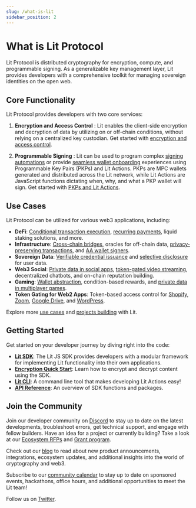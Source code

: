 ```yaml
---
slug: /what-is-lit
sidebar_position: 2
---
```


# What is Lit Protocol

Lit Protocol is distributed cryptography for encryption, compute, and programmable signing. As a generalizable key management layer, Lit provides developers with a comprehensive toolkit for managing sovereign identities on the open web.

## Core Functionality

Lit Protocol provides developers with two core services:

1. **Encryption and Access Control** : Lit enables the client-side encryption and decryption of data by utilizing on or off-chain conditions, without relying on a centralized key custodian. Get started with [encryption and access control](../sdk/access-control/intro.md).

2. **Programmable Signing** : Lit can be used to program complex [signing automations](https://spark.litprotocol.com/automated-portfolio-rebalancing-uniswap/) or provide [seamless wallet onboarding](https://www.youtube.com/watch?v=HeD3RdqAvVM&t=2s) experiences using Programmable Key Pairs (PKPs) and Lit Actions. PKPs are MPC wallets generated and distributed across the Lit network, while Lit Actions are JavaScript functions dictating when, why, and what a PKP wallet will sign. Get started with [PKPs and Lit Actions](../sdk/wallets/intro.md).

## Use Cases

Lit Protocol can be utilized for various web3 applications, including:

- **DeFi**: [Conditional transaction execution](https://spark.litprotocol.com/automated-portfolio-rebalancing-uniswap/), [recurring payments](https://www.notion.so/OSS-tooling-infrastructure-for-recurring-payments-54b01631e4b14a1cb16b20d14641fe2f), liquid staking solutions, and more.
- **Infrastructure**: [Cross-chain bridges](https://github.com/Yacht-Labs/yacht-lit-sdk), oracles for off-chain data, [privacy-preserving transactions](https://github.com/Curve-Labs/lit-privacy/tree/main/packages/lit-privacy-sdk#readme), and [AA wallet signers](https://spark.litprotocol.com/account-abstraction-and-mpc/).
- **Sovereign Data**: [Verifiable credential issuance](https://spark.litprotocol.com/krebitxlitactions/) and [selective disclosure](https://spark.litprotocol.com/semantic/) for user data.
- **Web3 Social**: [Private data in social apps](https://docs.lens.xyz/docs/gated), [token-gated video streaming](https://github.com/suhailkakar/livepeer-token-gated-vod), decentralized chatbots, and on-chain reputation building.
- **Gaming**: [Wallet abstraction](https://github.com/LIT-Protocol/oauth-pkp-signup-example), condition-based rewards, and [private data in multiplayer games](https://spark.litprotocol.com/lit-and-web3-gaming/).
- **Token Gating for Web2 Apps**: Token-based access control for [Shopify](https://apps.shopify.com/lit-token-access), [Zoom](https://litgateway.com/apps/zoom), [Google Drive](https://litgateway.com/apps/google-drive), and [WordPress](https://litgateway.com/apps/wordpress).

Explore more [use cases](usecases.md) and [projects building](../ecosystem/projects) with Lit.

## Getting Started

Get started on your developer journey by diving right into the code:

- [**Lit SDK**](../sdk/installation.md): The Lit JS SDK provides developers with a modular framework for implementing Lit functionality into their own applications.
- [**Encryption Quick Start**](../sdk/access-control/encryption.md): Learn how to encrypt and decrypt content using the SDK.
- [**Lit CLI**](../tools/getlit-cli.md): A command line tool that makes developing Lit Actions easy!
- [**API Reference**](https://js-sdk.litprotocol.com/index.html): An overview of SDK functions and packages.

## Join the Community

Join our developer community on [Discord](https://litgateway.com/discord) to stay up to date on the latest developments, troubleshoot errors, get technical support, and engage with fellow builders. Have an idea for a project or currently building? Take a look at our [Ecosystem RFPs](https://github.com/LIT-Protocol/Ecosystem-Ideas) and [Grant program](https://github.com/LIT-Protocol/LitGrants).

Check out our [blog](https://spark.litprotocol.com/) to read about new product announcements, integrations, ecosystem updates, and additional insights into the world of cryptography and web3.

Subscribe to our [community calendar](https://calendar.google.com/calendar/u/5?cid=Y19hMnVxZDNjaHVqZ2Q0a3FqbGlvcDdxY2JhMEBncm91cC5jYWxlbmRhci5nb29nbGUuY29t) to stay up to date on sponsored events, hackathons, office hours, and additional opportunities to meet the Lit team!

Follow us on [Twitter](https://twitter.com/LitProtocol).